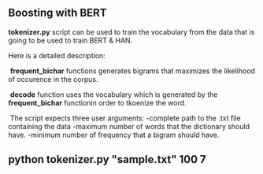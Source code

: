 ## Boosting with BERT

**tokenizer.py** script can be used to train the vocabulary from the data that is going to be used to train BERT & HAN.

Here is a detailed description:

​        **frequent_bichar** functions generates bigrams that maximizes the likelihood of occurence in the corpus.

​        **decode** function uses the vocabulary which is generated by the **frequent_bichar** functionin order to tkoenize the word.

​        The script expects three user arguments:
            -complete path to the .txt file containing the data
            -maximum number of words that the dictionary should have.
            -minimum number of frequency that a bigram should have.

## python tokenizer.py "sample.txt" 100 7
